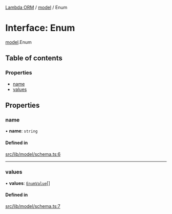 [Lambda ORM](../README.md) / [model](../modules/model.md) / Enum

# Interface: Enum

[model](../modules/model.md).Enum

## Table of contents

### Properties

- [name](model.Enum.md#name)
- [values](model.Enum.md#values)

## Properties

### name

• **name**: `string`

#### Defined in

[src/lib/model/schema.ts:6](https://github.com/FlavioLionelRita/lambda-orm/blob/8e54723/src/lib/model/schema.ts#L6)

___

### values

• **values**: [`EnumValue`](model.EnumValue.md)[]

#### Defined in

[src/lib/model/schema.ts:7](https://github.com/FlavioLionelRita/lambda-orm/blob/8e54723/src/lib/model/schema.ts#L7)
